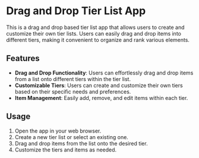 # Drag and Drop Tier List App

This is a drag and drop based tier list app that allows users to create and customize their own tier lists. Users can easily drag and drop items into different tiers, making it convenient to organize and rank various elements.

## Features

- **Drag and Drop Functionality**: Users can effortlessly drag and drop items from a list onto different tiers within the tier list.
- **Customizable Tiers**: Users can create and customize their own tiers based on their specific needs and preferences.
- **Item Management**: Easily add, remove, and edit items within each tier.


## Usage

1. Open the app in your web browser.
2. Create a new tier list or select an existing one.
3. Drag and drop items from the list onto the desired tier.
4. Customize the tiers and items as needed.

